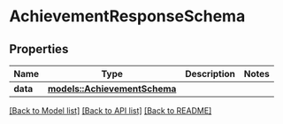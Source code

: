# AchievementResponseSchema

## Properties

Name | Type | Description | Notes
------------ | ------------- | ------------- | -------------
**data** | [**models::AchievementSchema**](AchievementSchema.md) |  | 

[[Back to Model list]](../README.md#documentation-for-models) [[Back to API list]](../README.md#documentation-for-api-endpoints) [[Back to README]](../README.md)



